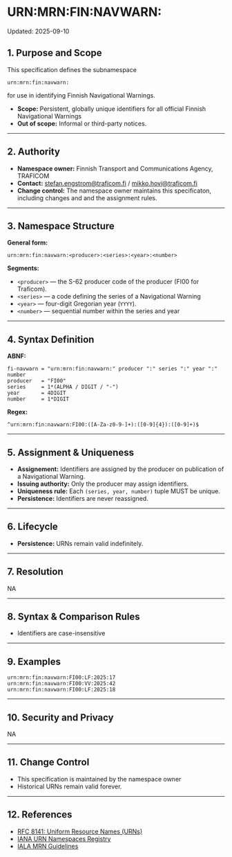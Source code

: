 # URN:MRN:FIN:NAVWARN:
Updated: 2025-09-10

## 1. Purpose and Scope

This specification defines the subnamespace  
```
urn:mrn:fin:navwarn:
```
for use in identifying Finnish Navigational Warnings.

- **Scope:** Persistent, globally unique identifiers for all official Finnish Navigational Warnings  
- **Out of scope:** Informal or third-party notices.

---

## 2. Authority

- **Namespace owner:** Finnish Transport and Communications Agency, TRAFICOM  
- **Contact:** stefan.engstrom@traficom.fi / mikko.hovi@traficom.fi 
- **Change control:** The namespace owner maintains this specificaton, including changes and and the assignment rules.

---

## 3. Namespace Structure

**General form:**

```
urn:mrn:fin:navwarn:<producer>:<series>:<year>:<number>
```

**Segments:**

- `<producer>` — the S-62 producer code of the producer (FI00 for Traficom).  
- `<series>` — a code defining the series of a Navigational Warning
- `<year>` — four-digit Gregorian year (`YYYY`).  
- `<number>` — sequential number within the series and year

---

## 4. Syntax Definition

**ABNF:**
```
fi-navwarn = "urn:mrn:fin:navwarn:" producer ":" series ":" year ":" number
producer   = "FI00"
series     = 1*(ALPHA / DIGIT / "-")
year       = 4DIGIT
number     = 1*DIGIT
```

**Regex:**
```
^urn:mrn:fin:navwarn:FI00:([A-Za-z0-9-]+):([0-9]{4}):([0-9]+)$
```

---

## 5. Assignment & Uniqueness

- **Assignement:** Identifiers are assigned by the producer on publication of a Navigational Warning.
- **Issuing authority:** Only the producer may assign identifiers.  
- **Uniqueness rule:** Each `(series, year, number)` tuple MUST be unique.  
- **Persistence:** Identifiers are never reassigned.

---

## 6. Lifecycle
<!--
- **States:** `active`, `superseded`, `cancelled`, `expired`.  
- **Supersession:** Indicated in metadata, not by altering the URN.  
-->
- **Persistence:** URNs remain valid indefinitely.

---

## 7. Resolution

NA
<!--
URNs may be mapped to HTTP resources using this template:

```
https://navwarn.fi/urn/FI00/{series}/{year}/{number}
```

The endpoint SHOULD provide both machine-readable (JSON) and human-readable (HTML) metadata, e.g.:

- Title / short description  
- Issue date & time  
- Text of the warning  
- Status (active / cancelled / superseded)  
- Supersession links (if applicable)
-->
---

## 8. Syntax & Comparison Rules

- Identifiers are case-insensitive

---

## 9. Examples

```
urn:mrn:fin:navwarn:FI00:LF:2025:17
urn:mrn:fin:navwarn:FI00:VV:2025:42
urn:mrn:fin:navwarn:FI00:LF:2025:18
```

---

## 10. Security and Privacy

NA
<!--
- Identifiers themselves contain no personal data.  
- Resolution services should use HTTPS.  
- Optional signing of metadata is recommended for authenticity.
-->
---

## 11. Change Control

- This specification is maintained by the namespace owner 
- Historical URNs remain valid forever.

---

## 12. References

- [RFC 8141: Uniform Resource Names (URNs)](https://www.rfc-editor.org/rfc/rfc8141)  
- [IANA URN Namespaces Registry](https://www.iana.org/assignments/urn-namespaces/)  
- [IALA MRN Guidelines](https://www.iala-aism.org/)  

